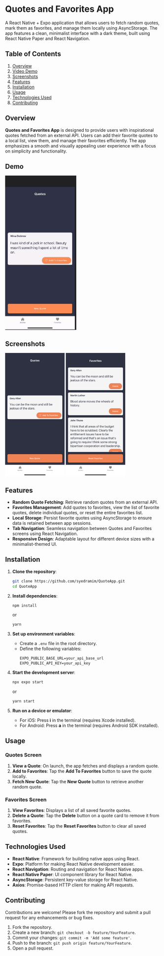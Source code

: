 # Quotes and Favorites App

A React Native + Expo application that allows users to fetch random quotes, mark them as favorites, and manage them locally using AsyncStorage. The app features a clean, minimalist interface with a dark theme, built using React Native Paper and React Navigation.

## Table of Contents
1. [Overview](#overview)
2. [Video Demo](#demo)
3. [Screenshots](#screenshots)
4. [Features](#features)
5. [Installation](#installation)
6. [Usage](#usage)
7. [Technologies Used](#technologies-used)
8. [Contributing](#contributing)

## Overview

**Quotes and Favorites App** is designed to provide users with inspirational quotes fetched from an external API. Users can add their favorite quotes to a local list, view them, and manage their favorites efficiently. The app emphasizes a smooth and visually appealing user experience with a focus on simplicity and functionality.

## Demo

<img src="demofiles/QuotesAppDemo.gif" height="500">

## Screenshots

<p float="left">
  <img src="demofiles/QuoteScreen.jpg" height="400">
  <img src="demofiles/FavoriteScreen.jpg" height="400">
</p>

## Features

- **Random Quote Fetching**: Retrieve random quotes from an external API.
- **Favorites Management**: Add quotes to favorites, view the list of favorite quotes, delete individual quotes, or reset the entire favorites list.
- **Local Storage**: Persist favorite quotes using AsyncStorage to ensure data is retained between app sessions.
- **Tab Navigation**: Seamless navigation between Quotes and Favorites screens using React Navigation.
- **Responsive Design**: Adaptable layout for different device sizes with a minimalist-themed UI.

## Installation

1. **Clone the repository**:
    ```bash
    git clone https://github.com/syedramim/QuoteApp.git
    cd QuoteApp
    ```

2. **Install dependencies**:
    ```bash
    npm install
    ```
    or
    ```bash
    yarn
    ```

3. **Set up environment variables**:
    - Create a `.env` file in the root directory.
    - Define the following variables:
      ```
      EXPO_PUBLIC_BASE_URL=your_api_base_url
      EXPO_PUBLIC_API_KEY=your_api_key
      ```

4. **Start the development server**:
    ```bash
    npx expo start
    ```
    or
    ```bash
    yarn start
    ```

5. **Run on a device or emulator**:
    - For iOS: Press **i** in the terminal (requires Xcode installed).
    - For Android: Press **a** in the terminal (requires Android SDK installed).

## Usage

### Quotes Screen
1. **View a Quote**: On launch, the app fetches and displays a random quote.
2. **Add to Favorites**: Tap the **Add To Favorites** button to save the quote locally.
3. **Fetch New Quote**: Tap the **New Quote** button to retrieve another random quote.

### Favorites Screen
1. **View Favorites**: Displays a list of all saved favorite quotes.
2. **Delete a Quote**: Tap the **Delete** button on a quote card to remove it from favorites.
3. **Reset Favorites**: Tap the **Reset Favorites** button to clear all saved quotes.


## Technologies Used

- **React Native**: Framework for building native apps using React.
- **Expo**: Platform for making React Native development easier.
- **React Navigation**: Routing and navigation for React Native apps.
- **React Native Paper**: UI component library for React Native.
- **AsyncStorage**: Persistent key-value storage for React Native.
- **Axios**: Promise-based HTTP client for making API requests.

## Contributing

Contributions are welcome! Please fork the repository and submit a pull request for any enhancements or bug fixes.

1. Fork the repository.
2. Create a new branch: `git checkout -b feature/YourFeature`.
3. Commit your changes: `git commit -m 'Add some feature'`.
4. Push to the branch: `git push origin feature/YourFeature`.
5. Open a pull request.

